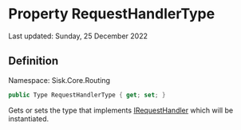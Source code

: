 # Property RequestHandlerType
Last updated: Sunday, 25 December 2022

## Definition
Namespace: Sisk.Core.Routing

```csharp
public Type RequestHandlerType { get; set; }
```

Gets or sets the type that implements [IRequestHandler](/spec/Sisk/Core/Routing/Handlers/IRequestHandler) which will be instantiated.

